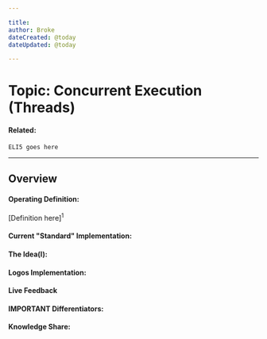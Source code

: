 ```yaml
---

title:
author: Broke
dateCreated: @today
dateUpdated: @today

---
```


# Topic: Concurrent Execution (Threads)
#### Related:
`ELI5 goes here`

---

## Overview

#### Operating Definition:
[Definition here]<sup>1</sup>

#### Current "Standard" Implementation:


#### The Idea(l):


#### Logos Implementation:


#### Live Feedback


#### IMPORTANT Differentiators:


#### Knowledge Share: